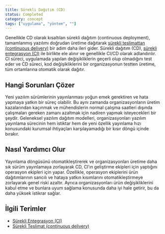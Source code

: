 ```yaml
---
title: Sürekli Dağıtım (CD)
status: Completed
category: concept
tags: ["uygulama", "yöntem", ""]
---
```


Genellikle CD olarak kısaltılan sürekli dağıtım (continuous deployment), tamamlanmış yazılımı doğrudan üretime dağıtarak [sürekli teslimattan (continuous delivery)](/tr/continuous-delivery/) bir adım daha ileri gider. 
Sürekli dağıtım (CD), [sürekli entegrasyon (CI)](/tr/continuous-integration/) ile birlikte ele alınır ve genellikle CI/CD olarak adlandırılır. 
CI süreci, uygulamada yapılan değişikliklerin geçerli olup olmadığını test eder ve CD süreci, kod değişikliklerini bir organizasyonun testten üretime, tüm ortamlarına otomatik olarak dağıtır.

## Hangi Sorunları Çözer

Yeni yazılım sürümlerinin yayınlanması yoğun emek gerektiren ve hata yapmaya yatkın bir süreç olabilir. 
Bu aynı zamanda organizasyonların üretim kazalarından kaçınmak ve mühendislerin normal çalışma saatleri dışında çalışmaları gereken zamanı azaltmak için nadiren yapmak isteyecekleri bir şeydir. 
Geleneksel yazılım dağıtım modelleri, organizasyonları yazılım yayınlama sürecinin hem istiktar hem de yeni özellik yayınlama hızı konusundaki kurumsal ihtiyaçları karşılayamadığı bir kısır döngü içinde bırakır.

## Nasıl Yardımcı Olur

Yayınlama döngüsünü otomatikleştirerek ve organizasyonları üretime daha sık sürüm yayınlamaya zorlayarak CD, CI’ın geliştirme ekipleri için yaptığını operasyon ekipleri için yapar. 
Özellikle, operasyon ekiplerini ürün dağıtımlarının sancılı ve hataya yatkın kısımlarını otomatikleştirmeye zorlayarak genel riski azaltır. 
Ayrıca organizasyonları ürün değişikliklerini kabul etme ve bunlara uyum sağlama konusunda daha iyi hale getirir, bu da daha yüksek istikrar sağlar.

## İlgili Terimler

* [Sürekli Entegrasyon (CI)](/tr/continuous-integration/)
* [Sürekli Teslimat (continuous delivery)](/tr/continuous-delivery/)
